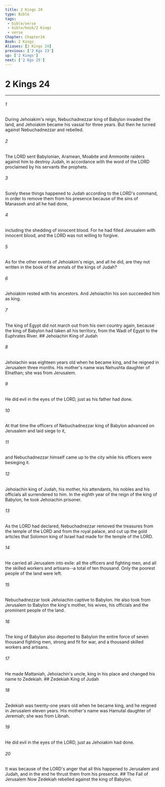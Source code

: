 ```yaml
---
title: 2 Kings 24
type: Bible
tags:
 - bible/verse
 - bible/book/2 Kings
 - verse
Chapter: Chapter24
Book: 2 Kings
Aliases: [2 Kings 24]
previous: ['2 Kgs 23']
up: ['2 Kings']
next: ['2 Kgs 25']
---
```

# 2 Kings 24

***


###### 1 
During Jehoiakim's reign, Nebuchadnezzar king of Babylon invaded the land, and Jehoiakim became his vassal for three years. But then he turned against Nebuchadnezzar and rebelled. 

###### 2 
The LORD sent Babylonian, Aramean, Moabite and Ammonite raiders against him to destroy Judah, in accordance with the word of the LORD proclaimed by his servants the prophets. 

###### 3 
Surely these things happened to Judah according to the LORD's command, in order to remove them from his presence because of the sins of Manasseh and all he had done, 

###### 4 
including the shedding of innocent blood. For he had filled Jerusalem with innocent blood, and the LORD was not willing to forgive. 

###### 5 
As for the other events of Jehoiakim's reign, and all he did, are they not written in the book of the annals of the kings of Judah? 

###### 6 
Jehoiakim rested with his ancestors. And Jehoiachin his son succeeded him as king. 

###### 7 
The king of Egypt did not march out from his own country again, because the king of Babylon had taken all his territory, from the Wadi of Egypt to the Euphrates River. ## Jehoiachin King of Judah 

###### 8 
Jehoiachin was eighteen years old when he became king, and he reigned in Jerusalem three months. His mother's name was Nehushta daughter of Elnathan; she was from Jerusalem. 

###### 9 
He did evil in the eyes of the LORD, just as his father had done. 

###### 10 
At that time the officers of Nebuchadnezzar king of Babylon advanced on Jerusalem and laid siege to it, 

###### 11 
and Nebuchadnezzar himself came up to the city while his officers were besieging it. 

###### 12 
Jehoiachin king of Judah, his mother, his attendants, his nobles and his officials all surrendered to him. In the eighth year of the reign of the king of Babylon, he took Jehoiachin prisoner. 

###### 13 
As the LORD had declared, Nebuchadnezzar removed the treasures from the temple of the LORD and from the royal palace, and cut up the gold articles that Solomon king of Israel had made for the temple of the LORD. 

###### 14 
He carried all Jerusalem into exile: all the officers and fighting men, and all the skilled workers and artisans--a total of ten thousand. Only the poorest people of the land were left. 

###### 15 
Nebuchadnezzar took Jehoiachin captive to Babylon. He also took from Jerusalem to Babylon the king's mother, his wives, his officials and the prominent people of the land. 

###### 16 
The king of Babylon also deported to Babylon the entire force of seven thousand fighting men, strong and fit for war, and a thousand skilled workers and artisans. 

###### 17 
He made Mattaniah, Jehoiachin's uncle, king in his place and changed his name to Zedekiah. ## Zedekiah King of Judah 

###### 18 
Zedekiah was twenty-one years old when he became king, and he reigned in Jerusalem eleven years. His mother's name was Hamutal daughter of Jeremiah; she was from Libnah. 

###### 19 
He did evil in the eyes of the LORD, just as Jehoiakim had done. 

###### 20 
It was because of the LORD's anger that all this happened to Jerusalem and Judah, and in the end he thrust them from his presence. ## The Fall of Jerusalem Now Zedekiah rebelled against the king of Babylon. 
